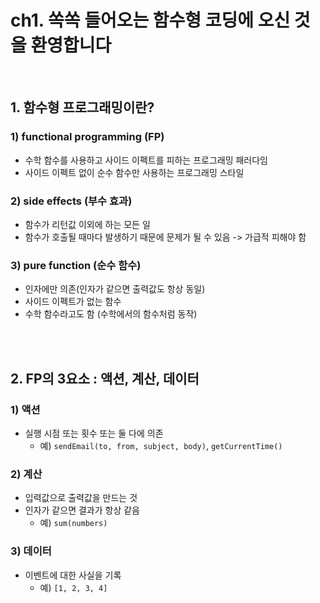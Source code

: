 # ch1. 쏙쏙 들어오는 함수형 코딩에 오신 것을 환영합니다

</br>

## 1. 함수형 프로그래밍이란?

### 1) functional programming (FP)

- 수학 함수를 사용하고 사이드 이펙트를 피하는 프로그래밍 패러다임
- 사이드 이펙트 없이 순수 함수만 사용하는 프로그래밍 스타일

### 2) side effects (부수 효과)

- 함수가 리턴값 이외에 하는 모든 일
- 함수가 호출될 때마다 발생하기 때문에 문제가 될 수 있음 -> 가급적 피해야 함

### 3) pure function (순수 함수)

- 인자에만 의존(인자가 같으면 출력값도 항상 동일)
- 사이드 이펙트가 없는 함수
- 수학 함수라고도 함 (수학에서의 함수처럼 동작)

</br>
</br>

## 2. FP의 3요소 : 액션, 계산, 데이터

### 1) 액션

- 실행 시점 또는 횟수 또는 둘 다에 의존
  - 예) `sendEmail(to, from, subject, body)`, `getCurrentTime()`

### 2) 계산

- 입력값으로 출력값을 만드는 것
- 인자가 같으면 결과가 항상 같음
  - 예) `sum(numbers)`

### 3) 데이터

- 이벤트에 대한 사실을 기록
  - 예) `[1, 2, 3, 4]`
